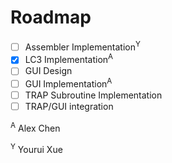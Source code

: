 # Roadmap
- [ ] Assembler Implementation<sup>Y</sup>
- [X] LC3 Implementation<sup>A</sup>
- [ ] GUI Design
- [ ] GUI Implementation<sup>A</sup>
- [ ] TRAP Subroutine Implementation
- [ ] TRAP/GUI integration

<sup>A</sup> Alex Chen

<sup>Y</sup> Yourui Xue
